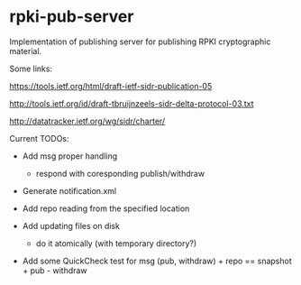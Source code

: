 # rpki-pub-server

Implementation of publishing server for publishing RPKI cryptographic material.

Some links:

https://tools.ietf.org/html/draft-ietf-sidr-publication-05

http://tools.ietf.org/id/draft-tbruijnzeels-sidr-delta-protocol-03.txt

http://datatracker.ietf.org/wg/sidr/charter/

Current TODOs:

* Add msg proper handling 
  - respond with coresponding publish/withdraw

* Generate notification.xml

* Add repo reading from the specified location
* Add updating files on disk
  - do it atomically (with temporary directory?)

* Add some QuickCheck test for 
  msg (pub, withdraw) + repo == snapshot + pub - withdraw
